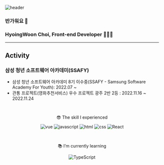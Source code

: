 ![header](https://capsule-render.vercel.app/api?type=waving&color=auto&height=300&section=header&text=형운's_GitHub&fontSize=90)

### 반가워요 👋

### HyoingWoon Choi, Front-end Developer 👨🏻‍💻

---

## Activity

### 삼성 청년 소프트웨어 아카데미(SSAFY)

- 삼성 청년 소프트웨어 아카데미 8기 이수중(SSAFY - Samsung Software Academy For Youth): 2022.07 ~
- 관통 프로젝트(영화추천서비스) 우수 프로젝트 광주 2반 2등 : 2022.11.16 ~ 2022.11.24

</br>

<div align=center>
<!-- I’m currently working on some project at 삼성 청년 SW 아카데미(SSAFY). -->

😎 The skill I experienced

![vue](https://img.shields.io/badge/Vue.js-4FC08D?style=flat-square&logo=vue.js&logoColor=white) ![javascript](https://img.shields.io/badge/JavaScript-F7DF1E?style=flat-square&logo=JavaScript&logoColor=black) ![html](https://img.shields.io/badge/HTML-E34F26?style=flat-square&logo=HTML5&logoColor=white) ![css](https://img.shields.io/badge/CSS-1572B6?style=flat-square&logo=CSS3&logoColor=white)
![React](https://img.shields.io/badge/React-61DAFB?style=flat-square&logo=React&logoColor=black)

</div>

</br>

<div align=center>
  
📚 I’m currently learning


![TypeScript](https://img.shields.io/badge/TypeScript-3178C6?style=flat-square&logo=TypeScript&logoColor=white)
<br>

</div>
